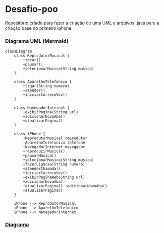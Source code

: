# Desafio-poo
Repositório criado para fazer a criação de uma UML e arquivos .java para a criação base  do primeiro iphone

### Diagrama UML (Mermaid)
```mermaid
classDiagram
    class ReprodutorMusical {
        +tocar()
        +pausar()
        +selecionarMusica(String musica)
    }

    class AparelhoTelefonico {
        +ligar(String numero)
        +atender()
        +iniciarCorreioVoz()
    }

    class NavegadorInternet {
        +exibirPagina(String url)
        +adicionarNovaAba()
        +atualizarPagina()
    }

    class iPhone {
        -ReprodutorMusical reprodutor
        -AparelhoTelefonico telefone
        -NavegadorInternet navegador
        +reproduzirMusica()
        +pausarMusica()
        +selecionarMusica(String musica)
        +fazerLigacao(String numero)
        +atenderChamada()
        +iniciarCorreioVoz()
        +exibirPaginaWeb(String url)
        +adicionarNovaAba()
        +atualizarPagina() +adicionarNovaAba()
        +atualizarPagina()
    }

    iPhone --> ReprodutorMusical
    iPhone --> AparelhoTelefonico
    iPhone --> NavegadorInternet
```
### [Diagrama](https://www.mermaidchart.com/raw/bc3025c9-ae5f-4697-8488-2f2447938d29?theme=light&version=v0.1&format=svg)

